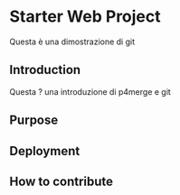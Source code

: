 # Starter Web Project
Questa è una dimostrazione di git
## Introduction
Questa ? una introduzione di p4merge e git
## Purpose
## Deployment
## How to contribute
